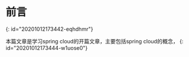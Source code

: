 # 前言
{: id="20201012173442-eqhdhmr"}

本篇文章是学习spring cloud的开篇文章，主要包括spring cloud的概念，
{: id="20201012173444-w1uose0"}
